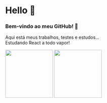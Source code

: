 # Hello :wave:
### Bem-vindo ao meu GitHub! :partying_face:
Aqui está meus trabalhos, testes e estudos...<br>
Estudando React a todo vapor!<br>


<img height="150em" src="https://github-readme-stats.vercel.app/api?username=cleytonmendest&show_icons=true&theme=radical&include_all_commits=true&count_private=true"/>
<img height="150em" src="https://github-readme-stats.vercel.app/api/top-langs/?username=cleytonmendest&layout=compact&langs_count=7&theme=radical"/>



